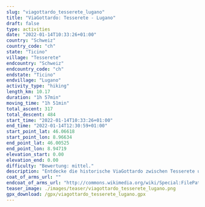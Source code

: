 ```yaml
---
slug: "viagottardo_tesserete_lugano"
title: "ViaGottardo: Tesserete - Lugano"
draft: false
type: activities
date: "2022-01-14T10:33:26+01:00"
country: "Schweiz"
country_code: "ch"
state: "Ticino"
village: "Tesserete"
endcountry: "Schweiz"
endcountry_code: "ch"
endstate: "Ticino"
endvillage: "Lugano"
activity_type: "hiking"
length_km: 10.17
duration: "1h 57min"
moving_time: "1h 51min"
total_ascent: 317
total_descent: 484
start_time: "2022-01-14T10:33:26+01:00"
end_time: "2022-01-14T12:30:59+01:00"
start_point_lat: 46.06618
start_point_lon: 8.96634
end_point_lat: 46.00525
end_point_lon: 8.94719
elevation_start: 0.00
elevation_end: 0.00
difficulty: "Bewertung: mittel."
description: "Entdecke die historische ViaGottardo zwischen Tesserete und Lugano in der Schweiz. Folge den malerischen Wegen über grüne Hügel und durch idyllische Dörfer. Genieße atemberaubende Ausblicke und entdecke die Schönheit der Natur. Mit moderatem Auf- und Abstieg bietet diese Wanderung ein ausgewogenes Erlebnis für Natur- und Kulturliebhaber"
coat_of_arms_url: ""
endcoat_of_arms_url: "http://commons.wikimedia.org/wiki/Special:FilePath/CHE%20Lugano%20COA.svg"
teaser_image: ./images/teaser/viagottardo_tesserete_lugano.png
gpx_download: /gpx/viagottardo_tesserete_lugano.gpx
---
```

